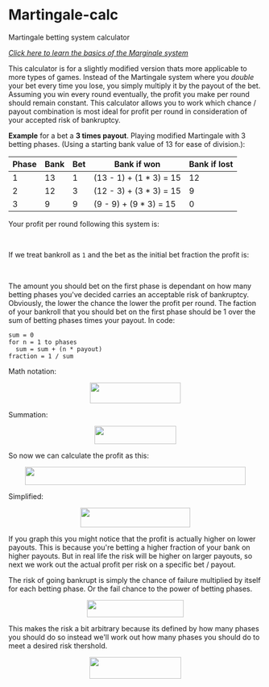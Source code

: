 # Martingale-calc
Martingale betting system calculator

*[Click here to learn the basics of the Marginale system](https://en.wikipedia.org/wiki/Martingale_(betting_system))*

This calculator is for a slightly modified version thats more applicable to more types of games. Instead of the Martingale system where you *double* your bet every time you lose, you simply multiply it by the payout of the bet. Assuming you win every round eventually, the profit you make per round should remain constant. This calculator allows you to work which chance / payout combination is most ideal for profit per round in consideration of your accepted risk of bankruptcy.

**Example** for a bet a **3 times payout**. Playing modified Martingale with 3 betting phases.
(Using a starting bank value of 13 for ease of division.):

| Phase | Bank | Bet | Bank if won             | Bank if lost |
| ----- | ---- | --- | ----------------------- | ------------ |
| 1     | 13   | 1   | (13 - 1) + (1 * 3) = 15 | 12           |
| 2     | 12   | 3   | (12 - 3) + (3 * 3) = 15 | 9            |
| 3     | 9    | 9   | (9 - 9) + (9 * 3) = 15  | 0            |

Your profit per round following this system is:
<p align="center"><img src="/tex/2574dde0718a23d264d933eec5f88bab.svg?invert_in_darkmode&sanitize=true" align=middle width=224.25630315pt height=16.438356pt/></p>

If we treat bankroll as `1` and the bet as the initial bet fraction the profit is:
<p align="center"><img src="/tex/497e175cfad2fa0d86ff9e52334c4bca.svg?invert_in_darkmode&sanitize=true" align=middle width=171.491628pt height=16.438356pt/></p>

The amount you should bet on the first phase is dependant on how many betting phases you've decided carries an acceptable risk of bankruptcy. Obviously, the lower the chance the lower the profit per round. The faction of your bankroll that you should bet on the first phase should be 1 over the sum of betting phases times your payout. In code:
```
sum = 0
for n = 1 to phases
  sum = sum + (n * payout)
fraction = 1 / sum
```
Math notation:
<p align="center"><img src="/tex/d550e41ad0ce2674f6291a5f5a4774da.svg?invert_in_darkmode&sanitize=true" align=middle width=180.3947277pt height=41.0933358pt/></p>

Summation:
<p align="center"><img src="/tex/ee74cbaaac85d0c0cc9652b989fc2bc3.svg?invert_in_darkmode&sanitize=true" align=middle width=162.83941575pt height=36.1865163pt/></p>

So now we can calculate the profit as this:
<p align="center"><img src="/tex/82882fd7402e51ab5f04caa70fa8657e.svg?invert_in_darkmode&sanitize=true" align=middle width=437.5798053pt height=36.1865163pt/></p>

Simplified:
<p align="center"><img src="/tex/3070936b18bb17bffeda8fdc94fdac17.svg?invert_in_darkmode&sanitize=true" align=middle width=218.00560319999997pt height=38.973783749999996pt/></p>

If you graph this you might notice that the profit is actually higher on lower payouts. This is because you're betting a higher fraction of your bank on higher payouts. But in real life the risk will be higher on larger payouts, so next we work out the actual profit per risk on a specific bet / payout.

The risk of going bankrupt is simply the chance of failure multiplied by itself for each betting phase. Or the fail chance to the power of betting phases.
<p align="center"><img src="/tex/cba01541b5d1d02b52b0e10b98e5be88.svg?invert_in_darkmode&sanitize=true" align=middle width=192.8803371pt height=33.81208709999999pt/></p>

This makes the risk a bit arbitrary because its defined by how many phases you should do so instead we'll work out how many phases you should do to meet a desired risk thershold.
<p align="center"><img src="/tex/8a27c350aa049f771eb59819fdf9423a.svg?invert_in_darkmode&sanitize=true" align=middle width=182.80224435pt height=43.0970364pt/></p>
